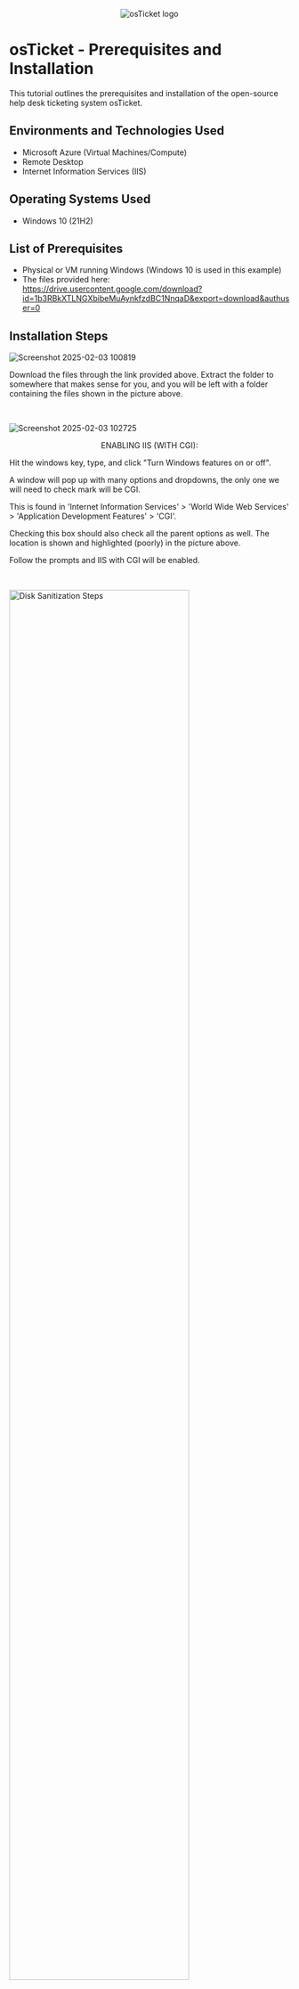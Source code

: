 <p align="center">
<img src="https://i.imgur.com/Clzj7Xs.png" alt="osTicket logo"/>
</p>

<h1>osTicket - Prerequisites and Installation</h1>
This tutorial outlines the prerequisites and installation of the open-source help desk ticketing system osTicket.<br />

<h2>Environments and Technologies Used</h2>

- Microsoft Azure (Virtual Machines/Compute)
- Remote Desktop
- Internet Information Services (IIS)

<h2>Operating Systems Used </h2>

- Windows 10</b> (21H2)

<h2>List of Prerequisites</h2>

- Physical or VM running Windows (Windows 10 is used in this example)
- The files provided here: https://drive.usercontent.google.com/download?id=1b3RBkXTLNGXbibeMuAynkfzdBC1NnqaD&export=download&authuser=0

<h2>Installation Steps</h2>

![Screenshot 2025-02-03 100819](https://github.com/user-attachments/assets/680724ad-65de-490b-afaa-9a98b252d4be)
<p>
Download the files through the link provided above. Extract the folder to somewhere that makes sense for you, and you will be left with a folder containing the files shown in the picture above.
</p>
<br />

![Screenshot 2025-02-03 102725](https://github.com/user-attachments/assets/a44dbfa2-69b6-4be9-8a26-258c6d6971a8)
<p align="center">
ENABLING IIS (WITH CGI):
</p>
<p>
  Hit the windows key, type, and click "Turn Windows features on or off".
</p>
<p>
  A window will pop up with many options and dropdowns, the only one we will need to check mark will be CGI.
</p>
<p>
  This is found in 'Internet Information Services' > 'World Wide Web Services' > 'Application Development Features' > 'CGI'. 
</p>
<p>
  Checking this box should also check all the parent options as well. The location is shown and highlighted (poorly) in the picture above.
</p>
<p>
  Follow the prompts and IIS with CGI will be enabled.
</p>
<br />

<p>
<img src="https://i.imgur.com/DJmEXEB.png" height="80%" width="80%" alt="Disk Sanitization Steps"/>
</p>
<p>
Lorem ipsum dolor sit amet, consectetur adipiscing elit, sed do eiusmod tempor incididunt ut labore et dolore magna aliqua. Ut enim ad minim veniam, quis nostrud exercitation ullamco laboris nisi ut aliquip ex ea commodo consequat. Duis aute irure dolor in reprehenderit in voluptate velit esse cillum dolore eu fugiat nulla pariatur.
</p>
<br />
